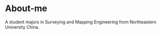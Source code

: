 # About-me
A student majors in Surveying and Mapping Engineering from Northeastern University China.
